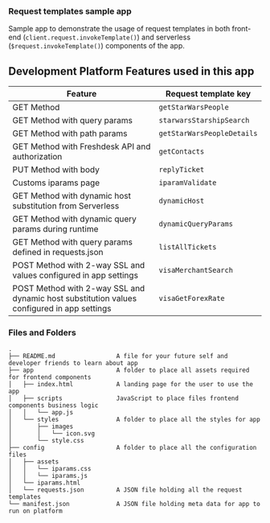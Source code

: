 ### Request templates sample app
Sample app to demonstrate the usage of request templates in both front-end (`client.request.invokeTemplate()`) and serverless (`$request.invokeTemplate()`) components of the app.

## Development Platform Features used in this app
|Feature|Request template key|
|----|----|
|GET Method|`getStarWarsPeople`|
|GET Method with query params|`starwarsStarshipSearch`|
|GET Method with path params|`getStarWarsPeopleDetails`|
|GET Method with Freshdesk API and authorization|`getContacts`|
|PUT Method with body|`replyTicket`|
|Customs iparams page|`iparamValidate`|
|GET Method with dynamic host substitution from Serverless|`dynamicHost`|
|GET Method with dynamic query params during runtime|`dynamicQueryParams`|
|GET Method with query params defined in requests.json|`listAllTickets`|
|POST Method with 2-way SSL and values configured in app settings|`visaMerchantSearch`|
|POST Method with 2-way SSL and dynamic host substitution values configured in app settings|`visaGetForexRate`|

### Files and Folders
    .
    ├── README.md                 A file for your future self and developer friends to learn about app
    ├── app                       A folder to place all assets required for frontend components
    │   ├── index.html            A landing page for the user to use the app
    │   ├── scripts               JavaScript to place files frontend components business logic
    │   │   └── app.js
    │   └── styles                A folder to place all the styles for app
    │       ├── images
    │       │   └── icon.svg
    │       └── style.css
    ├── config                    A folder to place all the configuration files
    │   ├── assets               
    │   │   └── iparams.css
    │   │   └── iparams.js
    │   └── iparams.html
    │   └── requests.json         A JSON file holding all the request templates
    └── manifest.json             A JSON file holding meta data for app to run on platform
